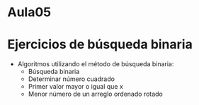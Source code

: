 # Aula05
# Ejercicios de búsqueda binaria

- Algoritmos utilizando el método de búsqueda binaria:
  - Búsqueda binaria
  - Determinar número cuadrado
  - Primer valor mayor o igual que x
  - Menor número de un arreglo ordenado rotado